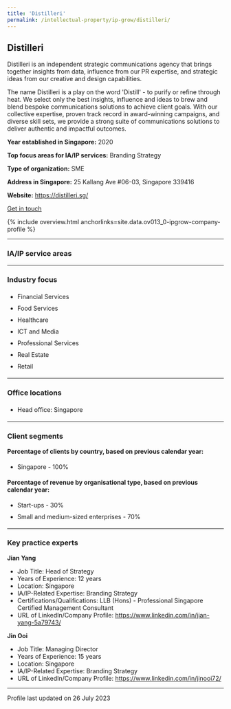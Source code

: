 ```yaml
---
title: 'Distilleri'
permalink: /intellectual-property/ip-grow/distilleri/
---
```


## Distilleri

Distilleri is an independent strategic communications agency that brings together insights from data, influence from our PR expertise, and strategic ideas from our creative and design capabilities.

The name Distilleri is a play on the word 'Distill' - to purify or refine through heat. We select only the best insights, influence and ideas to brew and blend bespoke communications solutions to achieve client goals. With our collective expertise, proven track record in award-winning campaigns, and diverse skill sets, we provide a strong suite of communications solutions to deliver authentic and impactful outcomes.

<b>Year established in Singapore:</b> 2020

<b>Top focus areas for IA/IP services:</b> Branding Strategy

<b>Type of organization:</b> SME

<b>Address in Singapore:</b> 25 Kallang Ave #06-03, Singapore 339416

<b>Website:</b> <a href='https://distilleri.sg/'>https://distilleri.sg/</a>

<a class='btn' href='https://form.gov.sg/64a39ea59693f40011757358' target='_blank' rel='noopener'>Get in touch</a>

{% include overview.html anchorlinks=site.data.ov013_0-ipgrow-company-profile %}

---
<a name='ip-related-service-areas'></a>
### IA/IP service areas

---
<a name='industry-focus'></a>
### Industry focus

<ul><li style='line-height: 27px; margin: 0px 0px !important'> Financial Services</li><li style='line-height: 27px; margin: 0px 0px !important'>Food Services</li><li style='line-height: 27px; margin: 0px 0px !important'>Healthcare</li><li style='line-height: 27px; margin: 0px 0px !important'>ICT and Media</li><li style='line-height: 27px; margin: 0px 0px !important'>Professional Services</li><li style='line-height: 27px; margin: 0px 0px !important'>Real Estate</li><li style='line-height: 27px; margin: 0px 0px !important'>Retail</li></ul>

---
<a name='office-locations'></a>
### Office locations

<ul><li style='line-height: 27px; margin: 0px 0px !important'> Head office: Singapore</li></ul>

---
<a name='client-segments'></a>
### Client segments

**Percentage of clients by country, based on previous calendar year:**

<ul><li style='line-height: 27px; margin: 0px 0px !important'> Singapore - 100%</li></ul>

**Percentage of revenue by organisational type, based on previous calendar year:**

<ul><li style='line-height: 27px; margin: 0px 0px !important'> Start-ups - 30%</li><li style='line-height: 27px; margin: 0px 0px !important'>Small and medium-sized enterprises - 70%</li></ul>

---
<a name='key-practice-experts'></a>
### Key practice experts

**Jian Yang**

- Job Title: Head of Strategy
- Years of Experience: 12 years
- Location: Singapore
- IA/IP-Related Expertise: Branding Strategy
- Certifications/Qualifications: LLB (Hons) - Professional Singapore Certified Management Consultant
- URL of LinkedIn/Company Profile: <a href="https://www.linkedin.com/in/jian-yang-5a79743/" target="_blank" rel="noopener">https://www.linkedin.com/in/jian-yang-5a79743/</a>

**Jin Ooi**

- Job Title: Managing Director
- Years of Experience: 15 years
- Location: Singapore
- IA/IP-Related Expertise: Branding Strategy
- URL of LinkedIn/Company Profile: <a href="https://www.linkedin.com/in/jinooi72/" target="_blank" rel="noopener">https://www.linkedin.com/in/jinooi72/</a>

---
Profile last updated on 26 July 2023
